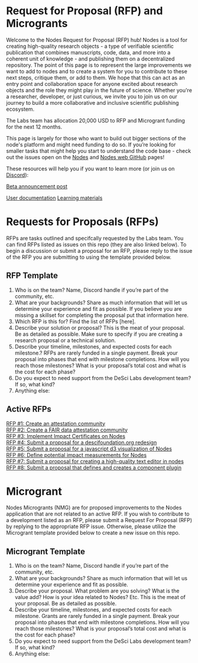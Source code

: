 # Request for Proposal (RFP) and Microgrants

Welcome to the Nodes Request for Proposal (RFP) hub! Nodes is a tool for creating high-quality research objects -  a type of verifiable scientific publication that combines manuscripts, code, data, and more into a coherent unit of knowledge - and publishing them on a decentralized repository. The point of this page is to represent the large improvements we want to add to nodes and to create a system for you to contribute to these next steps, critique them, or add to them. We hope that this can act as an entry point and collaboration space for anyone excited about research objects and the role they might play in the future of science. Whether you're a researcher, developer, or just curious, we invite you to join us on our journey to build a more collaborative and inclusive scientific publishing ecosystem.

The Labs team has allocation 20,000 USD to RFP and Microgrant funding for the next 12 months.

This page is largely for those who want to build out bigger sections of the node's platform and might need funding to do so. If you’re looking for smaller tasks that might help you start to understand the code base - check out the issues open on the [Nodes](https://github.com/desci-labs/nodes) and [Nodes web GitHub](https://github.com/desci-labs/nodes-web/issues) pages!

These resources will help you if you want to learn more (or join us on [Discord](https://discord.gg/A5P9fgB5Cf)):

[Beta announcement post](https://descilabs.substack.com/p/574f74ae-7c4c-4016-9c50-20093d654698)

[User documentation](https://docs.desci.com/using-nodes/getting-started)
[Learning materials](https://docs.desci.com/learn/open-state-repository)

# Requests for Proposals (RFPs)

RFPs are tasks outlined and specifcally requested by the Labs team. You can find RFPs listed as issues on this repo (they are also linked below). To begin a discussion or submit a proposal for an RFP, please reply to the issue of the RFP you are submitting to using the template provided below.

## RFP Template
1. Who is on the team?
Name, Discord handle if you’re part of the community, etc. 
2. What are your backgrounds?
Share as much information that will let us determine your experience and fit as possible. If you believe you are missing a skillset for completing the proposal put that information here. 
3. Which RFP is this for?
Find the list of RFPs [here]<link>.
4. Describe your solution or proposal? 
This is the meat of your proposal. Be as detailed as possible. Make sure to specify if you are creating a research proposal or a technical solution. 
5. Describe your timeline, milestones, and expected costs for each milestone.? 
RFPs are rarely funded in a single payment. Break your proposal into phases that end with milestone completions. How will you reach those milestones? What is your proposal’s total cost and what is the cost for each phase?  
6. Do you expect to need support from the DeSci Labs development team? If so, what kind? 
7. Anything else:

## Active RFPs
[RFP #1: Create an attestation community](https://github.com/desci-labs/rfps-and-microgrants/issues/1)<br>
[RFP #2: Create a FAIR data attestation community](https://github.com/desci-labs/rfps-and-microgrants/issues/2)<br>
[RFP #3: Implement Impact Certificates on Nodes](https://github.com/desci-labs/rfps-and-microgrants/issues/3)<br>
[RFP #4: Submit a proposal for a descifoundation.org redesign](https://github.com/desci-labs/rfps-and-microgrants/issues/4)<br>
[RFP #5: Submit a proposal for a javascript d3 visualization of Nodes](https://github.com/desci-labs/rfps-and-microgrants/issues/5)<br>
[RFP #6: Define potential impact measurements for Nodes](https://github.com/desci-labs/rfps-and-microgrants/issues/6)<br>
[RFP #7: Submit a proposal for creating a high-quality text editor in nodes](https://github.com/desci-labs/rfps-and-microgrants/issues/7)<br>
[RFP #8: Submit a proposal that defines and creates a component plugin](https://github.com/desci-labs/rfps-and-microgrants/issues/8)<br>

# Microgrant

Nodes Microgrants (NMG) are for proposed improvements to the Nodes application that are not related to an active RFP. If you wish to contribute to a development listed as an RFP, please submit a Request For Proposal (RFP) by replying to the appropriate RFP issue. Otherwise, please utilize the Microgrant template provided below to create a new issue on this repo.

## Microgrant Template
1. Who is on the team?
Name, Discord handle if you’re part of the community, etc.
2. What are your backgrounds?
Share as much information that will let us determine your experience and fit as possible.
3. Describe your proposal.
What problem are you solving? What is the value add? How is your idea related to Nodes? Etc. This is the meat of your proposal. Be as detailed as possible.
5. Describe your timeline, milestones, and expected costs for each milestone.
Grants are rarely funded in a single payment. Break your proposal into phases that end with milestone completions. How will you reach those milestones? What is your proposal’s total cost and what is the cost for each phase?
7. Do you expect to need support from the DeSci Labs development team? If so, what kind?
9. Anything else:
